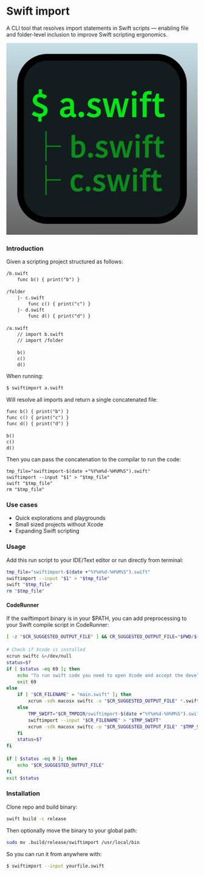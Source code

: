 # Swift import

A CLI tool that resolves import statements in Swift scripts — enabling file and folder-level inclusion to improve Swift scripting ergonomics.

![](img.png)

### Introduction

Given a scripting project structured as follows:

```
/b.swift
    func b() { print("b") }

/folder
    |- c.swift
        func c() { print("c") }
    |- d.swift
        func d() { print("d") }
    
/a.swift
    // import b.swift
    // import /folder
    
    b()
    c()
    d()
```

When running:

```bash
$ swiftimport a.swift 
```

Will resolve all imports and return a single concatenated file:

```
func b() { print("b") }
func c() { print("c") }
func d() { print("d") }

b()
c()
d()
```

Then you can pass the concatenation to the compilar to run the code:

```
tmp_file="swiftimport-$(date +"%Y%m%d-%H%M%S").swift"
swiftimport --input "$1" > "$tmp_file"
swift "$tmp_file"
rm "$tmp_file"
```

### Use cases

- Quick explorations and playgrounds
- Small sized projects without Xcode
- Expanding Swift scripting

### Usage

Add this run script to your IDE/Text editor or run directly from terminal:

```bash
tmp_file="swiftimport-$(date +"%Y%m%d-%H%M%S").swift"
swiftimport --input "$1" > "$tmp_file"
swift "$tmp_file"
rm "$tmp_file"
```

#### CodeRunner

If the swiftimport binary is in your $PATH, you can add preprocessing to your Swift compile script in CodeRunner:

```bash
[ -z "$CR_SUGGESTED_OUTPUT_FILE" ] && CR_SUGGESTED_OUTPUT_FILE="$PWD/${CR_FILENAME%.*}"

# Check if Xcode is installed
xcrun swiftc &>/dev/null
status=$?
if [ $status -eq 69 ]; then
    echo "To run swift code you need to open Xcode and accept the developer license agreement."
    exit 69
else
    if [ "$CR_FILENAME" = "main.swift" ]; then
        xcrun -sdk macosx swiftc -o "$CR_SUGGESTED_OUTPUT_FILE" *.swift "${@:1}" ${CR_DEBUGGING:+-g}
    else
        TMP_SWIFT="$CR_TMPDIR/swiftimport-$(date +"%Y%m%d-%H%M%S").swift"
        swiftimport --input "$CR_FILENAME" > "$TMP_SWIFT"
        xcrun -sdk macosx swiftc -o "$CR_SUGGESTED_OUTPUT_FILE" "$TMP_SWIFT" "${@:1}" ${CR_DEBUGGING:+-g}
    fi
    status=$?
fi

if [ $status -eq 0 ]; then
    echo "$CR_SUGGESTED_OUTPUT_FILE"
fi
exit $status
```

### Installation

Clone repo and build binary:

```bash
swift build -c release
```

Then optionally move the binary to your global path:

```bash
sudo mv .build/release/swiftimport /usr/local/bin
```
So you can run it from anywhere with:

```bash
$ swiftimport --input yourfile.swift
```
